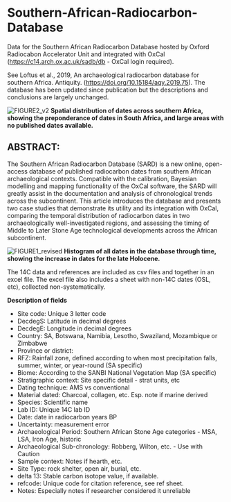 # Southern-African-Radiocarbon-Database
Data for the Southern African Radiocarbon Database hosted by Oxford Radiocabon Accelerator Unit and integrated with OxCal (https://c14.arch.ox.ac.uk/sadb/db - OxCal login required). 

See Loftus et al., 2019, An archaeological radiocarbon database for southern Africa. Antiquity. (https://doi.org/10.15184/aqy.2019.75). 
The database has been updated since publication but the descriptions and conclusions are largely unchanged.  

![FIGURE2_v2](https://user-images.githubusercontent.com/36149746/133087135-69d27e09-50a6-46d0-beb5-aa90fa944486.jpg)
**Spatial distribution of dates across southern Africa, showing the preponderance of dates in South Africa, and large areas with no published dates available.**

## ABSTRACT: 
The Southern African Radiocarbon Database (SARD) is a new online, open-access database of published radiocarbon dates from southern African archaeological contexts. Compatible with the calibration, Bayesian modelling and mapping functionality of the OxCal software, the SARD will greatly assist in the documentation and analysis of chronological trends across the subcontinent. This article introduces the database and presents two case studies that demonstrate its utility and its integration with OxCal, comparing the temporal distribution of radiocarbon dates in two archaeologically well-investigated regions, and assessing the timing of Middle to Later Stone Age technological developments across the African subcontinent.

![FIGURE1_revised](https://user-images.githubusercontent.com/36149746/133086879-26ff76dd-8144-425c-a52b-4eb6b2eb953a.jpg)
**Histogram of all dates in the database through time, showing the increase in dates for the late Holocene.**

The 14C data and references are included as csv files and together in an excel file. The excel file also includes a sheet with non-14C dates (OSL, etc), collected non-systematically. 

**Description of fields**

* Site code: Unique 3 letter code
* DecdegS:	Latitude in decimal degrees
* DecdegE:	Longitude in decimal degrees
* Country: SA, Botswana, Namibia, Lesotho, Swaziland, Mozambique or Zimbabwe
* Province or district:	
* RFZ:	Rainfall zone, defined according to when most precipitation falls, summer, winter, or year-round (SA specific)
* Biome: According to the SANBI National Vegetation Map (SA specific)
* Stratigraphic context:	Site specific detail - strat units, etc
* Dating technique:	AMS vs conventional 
* Material dated: Charcoal, collagen, etc.	Esp. note if marine derived
* Species:	Scientific name
* Lab ID: Unique 14C lab ID
* Date: date in radiocarbon years BP
* Uncertainty:	measurement error
* Archaeological Period:	Southern African Stone Age categories - MSA, LSA, Iron Age, historic
* Archaeological Sub-chronology:	Robberg, Wilton, etc. - Use with Caution
* Sample context:	Notes if hearth, etc.
* Site Type:	rock shelter, open air, burial, etc.
* delta 13:	Stable carbon isotope value, if available.
* refcode:	Unique code for citation reference, see ref sheet.
* Notes:	Especially notes if researcher considered it unreliable

